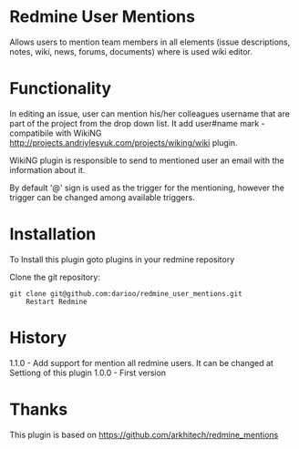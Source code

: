 Redmine User Mentions
================

Allows users to mention team members in all elements (issue descriptions, notes, wiki, news, forums, documents) where is used wiki editor.

Functionality
==============
In editing an issue, user can mention his/her colleagues username that are part of the project from the drop down list.
It add user#name mark - compatibile with WikiNG http://projects.andriylesyuk.com/projects/wiking/wiki plugin.

WikiNG plugin is responsible to send to mentioned user an email with the information about it.

By default '@' sign is used as the trigger for the mentioning, however the trigger can be changed among available triggers.

Installation
==============
To Install this plugin goto plugins in your redmine repository

Clone the git repository: 

	git clone git@github.com:darioo/redmine_user_mentions.git
        Restart Redmine
       
History
========

1.1.0 - Add support for mention all redmine users. It can be changed at Settiong of this plugin
1.0.0 - First version
        
Thanks
======
This plugin is based on https://github.com/arkhitech/redmine_mentions 

